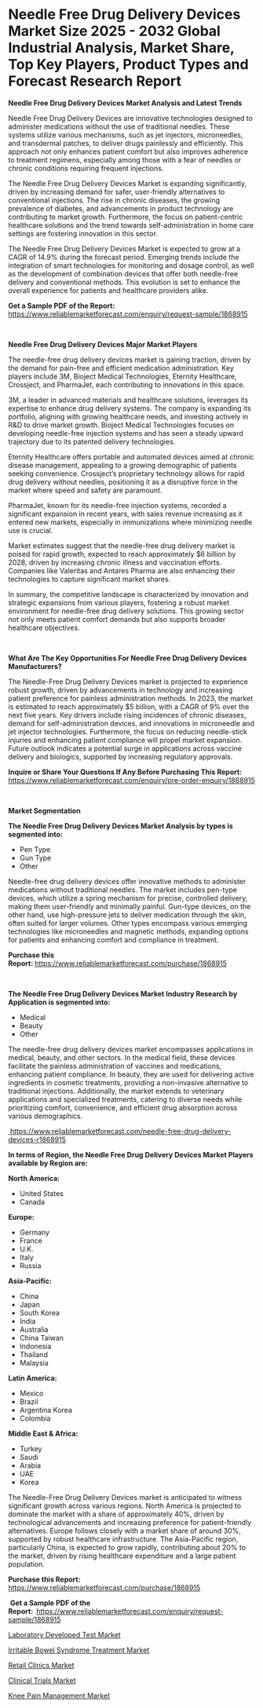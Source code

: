 <p><h1>Needle Free Drug Delivery Devices Market Size 2025 - 2032 Global Industrial Analysis, Market Share, Top Key Players, Product Types and Forecast Research Report</h1></p><p><strong>Needle Free Drug Delivery Devices Market Analysis and Latest Trends</strong></p>
<p><p>Needle Free Drug Delivery Devices are innovative technologies designed to administer medications without the use of traditional needles. These systems utilize various mechanisms, such as jet injectors, microneedles, and transdermal patches, to deliver drugs painlessly and efficiently. This approach not only enhances patient comfort but also improves adherence to treatment regimens, especially among those with a fear of needles or chronic conditions requiring frequent injections.</p><p>The Needle Free Drug Delivery Devices Market is expanding significantly, driven by increasing demand for safer, user-friendly alternatives to conventional injections. The rise in chronic diseases, the growing prevalence of diabetes, and advancements in product technology are contributing to market growth. Furthermore, the focus on patient-centric healthcare solutions and the trend towards self-administration in home care settings are fostering innovation in this sector.</p><p>The Needle Free Drug Delivery Devices Market is expected to grow at a CAGR of 14.9% during the forecast period. Emerging trends include the integration of smart technologies for monitoring and dosage control, as well as the development of combination devices that offer both needle-free delivery and conventional methods. This evolution is set to enhance the overall experience for patients and healthcare providers alike.</p></p>
<p><strong>Get a Sample PDF of the Report:&nbsp;</strong> <a href="https://www.reliablemarketforecast.com/enquiry/request-sample/1868915?utm_campaign=2011&utm_medium=2&utm_source=Github&utm_content=ia&utm_term=03032025&utm_id=needle-free-drug-delivery-devices">https://www.reliablemarketforecast.com/enquiry/request-sample/1868915</a></p>
<p>&nbsp;</p>
<p><strong>Needle Free Drug Delivery Devices Major Market Players</strong></p>
<p><p>The needle-free drug delivery devices market is gaining traction, driven by the demand for pain-free and efficient medication administration. Key players include 3M, Bioject Medical Technologies, Eternity Healthcare, Crossject, and PharmaJet, each contributing to innovations in this space.</p><p>3M, a leader in advanced materials and healthcare solutions, leverages its expertise to enhance drug delivery systems. The company is expanding its portfolio, aligning with growing healthcare needs, and investing actively in R&D to drive market growth. Bioject Medical Technologies focuses on developing needle-free injection systems and has seen a steady upward trajectory due to its patented delivery technologies.</p><p>Eternity Healthcare offers portable and automated devices aimed at chronic disease management, appealing to a growing demographic of patients seeking convenience. Crossject’s proprietary technology allows for rapid drug delivery without needles, positioning it as a disruptive force in the market where speed and safety are paramount.</p><p>PharmaJet, known for its needle-free injection systems, recorded a significant expansion in recent years, with sales revenue increasing as it entered new markets, especially in immunizations where minimizing needle use is crucial.</p><p>Market estimates suggest that the needle-free drug delivery market is poised for rapid growth, expected to reach approximately $6 billion by 2028, driven by increasing chronic illness and vaccination efforts. Companies like Valeritas and Antares Pharma are also enhancing their technologies to capture significant market shares.</p><p>In summary, the competitive landscape is characterized by innovation and strategic expansions from various players, fostering a robust market environment for needle-free drug delivery solutions. This growing sector not only meets patient comfort demands but also supports broader healthcare objectives.</p></p>
<p>&nbsp;</p>
<p><strong>What Are The Key Opportunities For Needle Free Drug Delivery Devices Manufacturers?</strong></p>
<p><p>The Needle-Free Drug Delivery Devices market is projected to experience robust growth, driven by advancements in technology and increasing patient preference for painless administration methods. In 2023, the market is estimated to reach approximately $5 billion, with a CAGR of 9% over the next five years. Key drivers include rising incidences of chronic diseases, demand for self-administration devices, and innovations in microneedle and jet injector technologies. Furthermore, the focus on reducing needle-stick injuries and enhancing patient compliance will propel market expansion. Future outlook indicates a potential surge in applications across vaccine delivery and biologics, supported by increasing regulatory approvals.</p></p>
<p><strong>Inquire or Share Your Questions If Any Before Purchasing This Report:</strong> <a href="https://www.reliablemarketforecast.com/enquiry/pre-order-enquiry/1868915?utm_campaign=2011&utm_medium=2&utm_source=Github&utm_content=ia&utm_term=03032025&utm_id=needle-free-drug-delivery-devices">https://www.reliablemarketforecast.com/enquiry/pre-order-enquiry/1868915</a></p>
<p>&nbsp;</p>
<p><strong>Market Segmentation</strong></p>
<p><strong>The Needle Free Drug Delivery Devices Market Analysis by types is segmented into:</strong></p>
<p><ul><li>Pen Type</li><li>Gun Type</li><li>Other</li></ul></p>
<p><p>Needle-free drug delivery devices offer innovative methods to administer medications without traditional needles. The market includes pen-type devices, which utilize a spring mechanism for precise, controlled delivery, making them user-friendly and minimally painful. Gun-type devices, on the other hand, use high-pressure jets to deliver medication through the skin, often suited for larger volumes. Other types encompass various emerging technologies like microneedles and magnetic methods, expanding options for patients and enhancing comfort and compliance in treatment.</p></p>
<p><strong>Purchase this Report:&nbsp;</strong><a href="https://www.reliablemarketforecast.com/purchase/1868915?utm_campaign=2011&utm_medium=2&utm_source=Github&utm_content=ia&utm_term=03032025&utm_id=needle-free-drug-delivery-devices">https://www.reliablemarketforecast.com/purchase/1868915</a></p>
<p>&nbsp;</p>
<p><strong>The Needle Free Drug Delivery Devices Market Industry Research by Application is segmented into:</strong></p>
<p><ul><li>Medical</li><li>Beauty</li><li>Other</li></ul></p>
<p><p>The needle-free drug delivery devices market encompasses applications in medical, beauty, and other sectors. In the medical field, these devices facilitate the painless administration of vaccines and medications, enhancing patient compliance. In beauty, they are used for delivering active ingredients in cosmetic treatments, providing a non-invasive alternative to traditional injections. Additionally, the market extends to veterinary applications and specialized treatments, catering to diverse needs while prioritizing comfort, convenience, and efficient drug absorption across various demographics.</p></p>
<p><a href="https://www.reliablemarketforecast.com/needle-free-drug-delivery-devices-r1868915?utm_campaign=2011&utm_medium=2&utm_source=Github&utm_content=ia&utm_term=03032025&utm_id=needle-free-drug-delivery-devices">&nbsp;https://www.reliablemarketforecast.com/needle-free-drug-delivery-devices-r1868915</a></p>
<p><strong>In terms of Region, the Needle Free Drug Delivery Devices Market Players available by Region are:</strong></p>
<p>
    <p> <strong> North America: </strong>
        <ul>
            <li>United States</li>
            <li>Canada</li>
        </ul>
        </p> 
    <p> <strong> Europe: </strong>
        <ul>
            <li>Germany</li>
            <li>France</li>
            <li>U.K.</li>
            <li>Italy</li>
            <li>Russia</li>
        </ul>
        </p> 
    <p> <strong> Asia-Pacific: </strong>
        <ul>
            <li>China</li>
            <li>Japan</li>
            <li>South Korea</li>
            <li>India</li>
            <li>Australia</li>
            <li>China Taiwan</li>
            <li>Indonesia</li>
            <li>Thailand</li>
            <li>Malaysia</li>
        </ul>
        </p> 
    <p> <strong> Latin America: </strong>
        <ul>
            <li>Mexico</li>
            <li>Brazil</li>
            <li>Argentina Korea</li>
            <li>Colombia</li>
        </ul>
        </p> 
    <p> <strong> Middle East & Africa: </strong>
        <ul>
            <li>Turkey</li>
            <li>Saudi</li>
            <li>Arabia</li>
            <li>UAE</li>
            <li>Korea</li>
        </ul>
    </p>
    </p>
<p><p>The Needle-Free Drug Delivery Devices market is anticipated to witness significant growth across various regions. North America is projected to dominate the market with a share of approximately 40%, driven by technological advancements and increasing preference for patient-friendly alternatives. Europe follows closely with a market share of around 30%, supported by robust healthcare infrastructure. The Asia-Pacific region, particularly China, is expected to grow rapidly, contributing about 20% to the market, driven by rising healthcare expenditure and a large patient population.</p></p>
<p><strong>Purchase this Report: </strong><a href="https://www.reliablemarketforecast.com/purchase/1868915?utm_campaign=2011&utm_medium=2&utm_source=Github&utm_content=ia&utm_term=03032025&utm_id=needle-free-drug-delivery-devices">https://www.reliablemarketforecast.com/purchase/1868915</a></p>
<p>&nbsp;<strong>Get a Sample PDF of the Report:&nbsp;&nbsp;</strong><a href="https://www.reliablemarketforecast.com/enquiry/request-sample/1868915?utm_campaign=2011&utm_medium=2&utm_source=Github&utm_content=ia&utm_term=03032025&utm_id=needle-free-drug-delivery-devices">https://www.reliablemarketforecast.com/enquiry/request-sample/1868915</a></p>
<p><strong></strong></p>
<p><p><a href="https://github.com/reahmmunises/Market-Research-Report-List-1/blob/main/laboratory-developed-test-market.md?utm_campaign=2011&utm_medium=2&utm_source=Github&utm_content=ia&utm_term=03032025&utm_id=needle-free-drug-delivery-devices">Laboratory Developed Test Market</a></p><p><a href="https://github.com/jugutstam/Market-Research-Report-List-1/blob/main/irritable-bowel-syndrome-treatment-market.md?utm_campaign=2011&utm_medium=2&utm_source=Github&utm_content=ia&utm_term=03032025&utm_id=needle-free-drug-delivery-devices">Irritable Bowel Syndrome Treatment Market</a></p><p><a href="https://github.com/zakkistuey/Market-Research-Report-List-1/blob/main/retail-clinics-market.md?utm_campaign=2011&utm_medium=2&utm_source=Github&utm_content=ia&utm_term=03032025&utm_id=needle-free-drug-delivery-devices">Retail Clinics Market</a></p><p><a href="https://github.com/pilukypalis/Market-Research-Report-List-1/blob/main/clinical-trials-market.md?utm_campaign=2011&utm_medium=2&utm_source=Github&utm_content=ia&utm_term=03032025&utm_id=needle-free-drug-delivery-devices">Clinical Trials Market</a></p><p><a href="https://github.com/marawiokeson8/Market-Research-Report-List-1/blob/main/knee-pain-management-market.md?utm_campaign=2011&utm_medium=2&utm_source=Github&utm_content=ia&utm_term=03032025&utm_id=needle-free-drug-delivery-devices">Knee Pain Management Market</a></p></p>